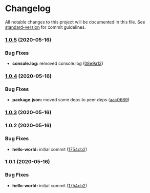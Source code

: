 # Changelog

All notable changes to this project will be documented in this file. See [standard-version](https://github.com/conventional-changelog/standard-version) for commit guidelines.

### [1.0.5](https://github.com/wolframdeus/vkma-router/compare/v1.0.4...v1.0.5) (2020-05-16)


### Bug Fixes

* **console.log:** removed console.log ([08e9a13](https://github.com/wolframdeus/vkma-router/commit/08e9a136395699f146d29c0c863d6062f1a150b1))

### [1.0.4](https://github.com/wolframdeus/vkma-router/compare/v1.0.3...v1.0.4) (2020-05-16)


### Bug Fixes

* **package.json:** moved some deps to peer deps ([aac0669](https://github.com/wolframdeus/vkma-router/commit/aac0669e28a2d5ebe46e646646b607c68c155aae))

### [1.0.3](https://github.com/wolframdeus/vkma-router/compare/v1.0.2...v1.0.3) (2020-05-16)

### 1.0.2 (2020-05-16)


### Bug Fixes

* **hello-world:** initial commit ([1754cb2](https://github.com/wolframdeus/vkma-router/commit/1754cb22af2c36fefb384321d3a5b6fa72d39e55))

### 1.0.1 (2020-05-16)


### Bug Fixes

* **hello-world:** initial commit ([1754cb2](https://github.com/wolframdeus/vkma-router/commit/1754cb22af2c36fefb384321d3a5b6fa72d39e55))
